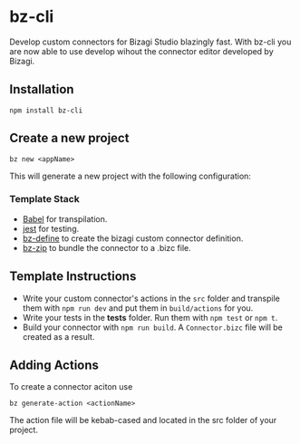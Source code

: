 # bz-cli
Develop custom connectors for Bizagi Studio blazingly fast. With bz-cli you are now able to use develop wihout the connector editor developed by Bizagi.

## Installation
~~~
npm install bz-cli
~~~

## Create a new project
~~~~
bz new <appName>
~~~~
This will generate a new project with the following configuration:
### Template Stack
* [Babel](https://babeljs.io/) for transpilation.
* [jest](https://facebook.github.io/jest/) for testing.
* [bz-define](https://www.npmjs.com/package/bz-define) to create the bizagi custom connector definition.
* [bz-zip](https://www.npmjs.com/package/bz-zip) to bundle the connector to a .bizc file.

## Template Instructions ##
* Write your custom connector's actions in the `src` folder and transpile them with `npm run dev` and put them in `build/actions` for you.
* Write your tests in the __tests__ folder. Run them with `npm test` or `npm t`.
* Build your connector with `npm run build`. A `Connector.bizc` file will be created as a result.

## Adding Actions
To create a connector aciton use
~~~
bz generate-action <actionName>
~~~
The action file will be kebab-cased and located in the src folder of your project.
